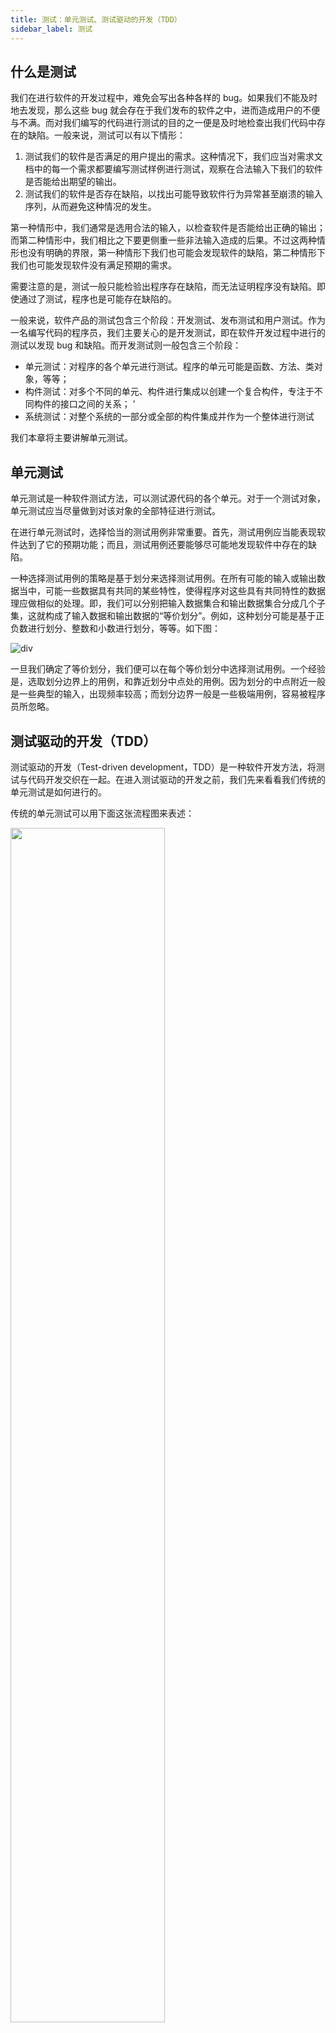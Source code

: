 ```yaml
---
title: 测试：单元测试、测试驱动的开发（TDD）
sidebar_label: 测试
---
```


## 什么是测试

我们在进行软件的开发过程中，难免会写出各种各样的 bug。如果我们不能及时地去发现，那么这些 bug 就会存在于我们发布的软件之中，进而造成用户的不便与不满。而对我们编写的代码进行测试的目的之一便是及时地检查出我们代码中存在的缺陷。一般来说，测试可以有以下情形：  

1. 测试我们的软件是否满足的用户提出的需求。这种情况下，我们应当对需求文档中的每一个需求都要编写测试样例进行测试，观察在合法输入下我们的软件是否能给出期望的输出。  
2. 测试我们的软件是否存在缺陷，以找出可能导致软件行为异常甚至崩溃的输入序列，从而避免这种情况的发生。

第一种情形中，我们通常是选用合法的输入，以检查软件是否能给出正确的输出；而第二种情形中，我们相比之下要更侧重一些非法输入造成的后果。不过这两种情形也没有明确的界限，第一种情形下我们也可能会发现软件的缺陷，第二种情形下我们也可能发现软件没有满足预期的需求。  

需要注意的是，测试一般只能检验出程序存在缺陷，而无法证明程序没有缺陷。即使通过了测试，程序也是可能存在缺陷的。  

一般来说，软件产品的测试包含三个阶段：开发测试、发布测试和用户测试。作为一名编写代码的程序员，我们主要关心的是开发测试，即在软件开发过程中进行的测试以发现 bug 和缺陷。而开发测试则一般包含三个阶段：  

+ 单元测试：对程序的各个单元进行测试。程序的单元可能是函数、方法、类对象，等等；  
+ 构件测试：对多个不同的单元、构件进行集成以创建一个复合构件，专注于不同构件的接口之间的关系；  ’
+ 系统测试：对整个系统的一部分或全部的构件集成并作为一个整体进行测试  

我们本章将主要讲解单元测试。  



## 单元测试

单元测试是一种软件测试方法，可以测试源代码的各个单元。对于一个测试对象，单元测试应当尽量做到对该对象的全部特征进行测试。  

在进行单元测试时，选择恰当的测试用例非常重要。首先，测试用例应当能表现软件达到了它的预期功能；而且，测试用例还要能够尽可能地发现软件中存在的缺陷。  

一种选择测试用例的策略是基于划分来选择测试用例。在所有可能的输入或输出数据当中，可能一些数据具有共同的某些特性，使得程序对这些具有共同特性的数据理应做相似的处理。即，我们可以分别把输入数据集合和输出数据集合分成几个子集，这就构成了输入数据和输出数据的“等价划分”。例如，这种划分可能是基于正负数进行划分、整数和小数进行划分，等等。如下图：  

![div](assets/div.png)

  

一旦我们确定了等价划分，我们便可以在每个等价划分中选择测试用例。一个经验是，选取划分边界上的用例，和靠近划分中点处的用例。因为划分的中点附近一般是一些典型的输入，出现频率较高；而划分边界一般是一些极端用例，容易被程序员所忽略。  


## 测试驱动的开发（TDD）  

测试驱动的开发（Test-driven development，TDD）是一种软件开发方法，将测试与代码开发交织在一起。在进入测试驱动的开发之前，我们先来看看我们传统的单元测试是如何进行的。  

传统的单元测试可以用下面这张流程图来表述：  

<img src="assets/pout.png" width=70%>

或者可以简化为下面的流程图：

```mermaid
graph LR
Start((Start))-->feat(Write code)
feat-->test(Write unit test)
test-->runtest(Run test)
runtest-->pass{{Pass}}
runtest-->fail{{Fail}}
pass-->finish{Finish?}
finish-->finishyes{{Yes}}
finishyes-->End((End))
finish-->finishno{{No}}
finishno-->feat
fail-->feat
```

可以看到，这种方式的特点是，先进行代码的编写，然后再编写测试代码，再进行测试。测试通过后，再进行新功能的编写。这种方法看起来很合理，实际上也有很多项目是遵循着这个思路进行开发的。但是这样的思路存在一定的问题：  

+ 大量实践表明，当程序员实现了一项功能，那么他很有可能就会对编写测试代码失去兴趣，而尽快转手实现下一个功能更符合很多程序员心理，因此单元测试经常草草了事，或被彻底遗忘；  
+ 程序员的代码可能并不适用于单元测试。由于多项原因，程序员可能会写出各个模块耦合性很强的代码，每个模块相互之间不独立，难以进行单元测试；  
+ 测试难以保证高的代码覆盖率。因为我们在编写测试代码的时候，我们很难保证我们的测试覆盖了之前编写的全部代码，很容易就会有一些隐蔽的代码没有测试到，因此这些代码如果存在缺陷则无法有效检测出来。  

基于这些考量，我们就来看一看一种新的单元测试方式——测试驱动的开发。  


测试驱动的开发流程图如下：  

<img src="assets/tdd.png" width=90%>


为了突出测试驱动开发的核心思想，我们先来看这个简易的流程图：  

```mermaid
graph TD
Start((Start))
Start-->test(Write test according to new feature)
test-->runtest(Run test)
runtest-->pass{{Pass}}
runtest-->fail{{Fail}}
pass-->finish{Finish?}
finish-->finishyes{{Yes}}
finishyes-->End((End))
finish-->finishno{{No}}
finishno-->test
fail-->writecode(Write code and refactor)
writecode-->runtest
```

可以看到，在测试驱动的开发中，我们首先基于需求来编写测试，然后运行测试。如果测试失败，那么我们将编写我们的代码来实现需求或修复 bug，然后重新运行测试，直至测试成功。如果测试成功了，那么我们如果已经实现了全部需求，就可以交付了；如果还有需求没有实现，就回到最开始，为还没有实现的需求编写测试。  

> 当然，第一次测试一定要是失败的，因为我们并没有编写任何代码来实现需求。但是这一次的运行也有它的意义——因为如果第一次测试结果是成功，那么说明我们的代码不需要任何依赖便可以成功运行，起不到测试的功能。  

然后我们回到原来的流程图：  

<img src="assets/tdd.png" width=90%>

这个流程图的描述更加详细，它将代码的重构考虑了进去。在我们编写新功能通过了测试后，由于我们之前的代码可能写的不是很好，有一些重复的、结构不清晰的代码，我们便可以对代码进行重构（refactor）。重构之后，仍然运行测试，如果测试不通过还要重新进行修改，直至测试通过即可。  

在测试驱动的开发中，有一些需要注意。我们在编写代码时，尽可能做到刚好使得代码能够通过测试即可，尽量不要编写额外的与通过测试无关的代码；同时，我们在编写测试的时候，也不应当编写多余的测试；另外，当且仅当我们的测试失败的时候，我们才会去编写代码，当测试没有失败的时候，我们也不应当额外添加代码。具体原因我们在之后将会看到。  

那么，测试驱动的开发有什么好处呢：  

+ 高的代码覆盖率。在测试驱动的开发中，由于我们为了通过测试而编写代码的，所以原则上我们所有的代码都会在测试中被执行到，即我们测试的代码覆盖率接近于 100%。这也是我们上面要求不要写多余代码的原因。  
+ 回归测试。我们在为已有的代码添加新的功能，或进行修改，即进行增量开发时，由于代码之间可能有错综复杂的相互作用，因此可能导致我们之前已经实现的功能受到影响而不能正常工作，或者以前没有浮现的 bug 浮出水面。而在测试驱动的开发中，我们之前所编写的测试也是保留的，这有利于我们对以前的功能重新进行测试。  
+ 简化调试。测试驱动的开发中，一旦在测试中发现了问题，我们可能更容易定位到代码出现问题的位置。因为问题很可能出现在失败的测试所测试的代码处，或者至少与之有关。  
+ 系统文档化。我们所编写的测试就是我们实现的功能，因此测试本身就是对我们软件功能的描述，可以作为我们代码一种形式的”文档“，有利于其他人阅读我们的代码。  



## 测试框架  

一般来说，社区里有很多为我们的测试提供便利的框架。我们在进行测试的时候，依赖于这些现有的框架进行测试，会为我们的测试带来很大的便利。例如 C++ 语言的测试框架 Google Test、.NET 平台的测试框架 MSTest，等等。大家在进行开发的时候可以选择合适的测试框架为自己的代码编写测试。  

## 参考文献

+ Stephan Roth. (2017). *Clean C++*. New York: Springer Science+Business.  
+ Ian Sommerville. (2011). *Software Engineering*. Boston, Massachusetts: Pearson Education. 9th edition.  
+ Ian Sommerville 著. 彭鑫、赵文耘 译.《软件工程》. 北京：机械工业出版社. 2020 年 11 月第 1 版. 


